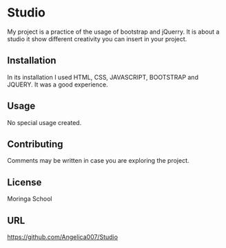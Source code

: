 # Studio

My project is a practice of the usage of bootstrap and jQuerry. It is about a studio it show different creativity you can insert in your project. 

## Installation

In its installation I used HTML, CSS, JAVASCRIPT, BOOTSTRAP and JQUERY. It was a good experience.

## Usage

No special usage created.

## Contributing
Comments may be written in case you are exploring the project.

## License
Moringa School

## URL

https://github.com/Angelica007/Studio
